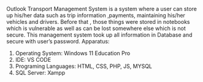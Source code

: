 Outlook Transport Management System is a system where a user can store up his/her data such as trip information ,payments, maintaining his/her vehicles and drivers. Before that , those things were stored in notebooks which is vulnerable as well as can be lost somewhere else which is not secure. This management system took up all information in Database and secure with user’s password.
Apparatus:
1.	Operating System: Windows 11 Education Pro
2.	IDE: VS CODE
3.	Programing Languages: HTML, CSS, PHP, JS, MYSQL
4.	SQL Server: Xampp

